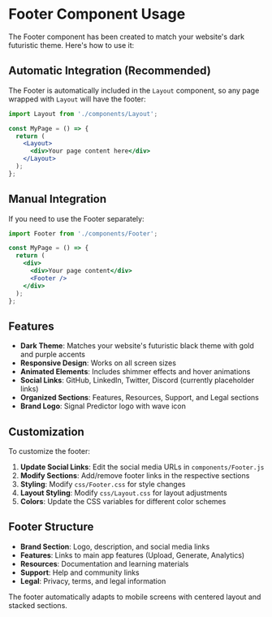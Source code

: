 # Footer Component Usage

The Footer component has been created to match your website's dark futuristic theme. Here's how to use it:

## Automatic Integration (Recommended)

The Footer is automatically included in the `Layout` component, so any page wrapped with `Layout` will have the footer:

```jsx
import Layout from './components/Layout';

const MyPage = () => {
  return (
    <Layout>
      <div>Your page content here</div>
    </Layout>
  );
};
```

## Manual Integration

If you need to use the Footer separately:

```jsx
import Footer from './components/Footer';

const MyPage = () => {
  return (
    <div>
      <div>Your page content</div>
      <Footer />
    </div>
  );
};
```

## Features

- **Dark Theme**: Matches your website's futuristic black theme with gold and purple accents
- **Responsive Design**: Works on all screen sizes
- **Animated Elements**: Includes shimmer effects and hover animations
- **Social Links**: GitHub, LinkedIn, Twitter, Discord (currently placeholder links)
- **Organized Sections**: Features, Resources, Support, and Legal sections
- **Brand Logo**: Signal Predictor logo with wave icon

## Customization

To customize the footer:

1. **Update Social Links**: Edit the social media URLs in `components/Footer.js`
2. **Modify Sections**: Add/remove footer links in the respective sections
3. **Styling**: Modify `css/Footer.css` for style changes
4. **Layout Styling**: Modify `css/Layout.css` for layout adjustments
5. **Colors**: Update the CSS variables for different color schemes

## Footer Structure

- **Brand Section**: Logo, description, and social media links
- **Features**: Links to main app features (Upload, Generate, Analytics)
- **Resources**: Documentation and learning materials
- **Support**: Help and community links  
- **Legal**: Privacy, terms, and legal information

The footer automatically adapts to mobile screens with centered layout and stacked sections.
